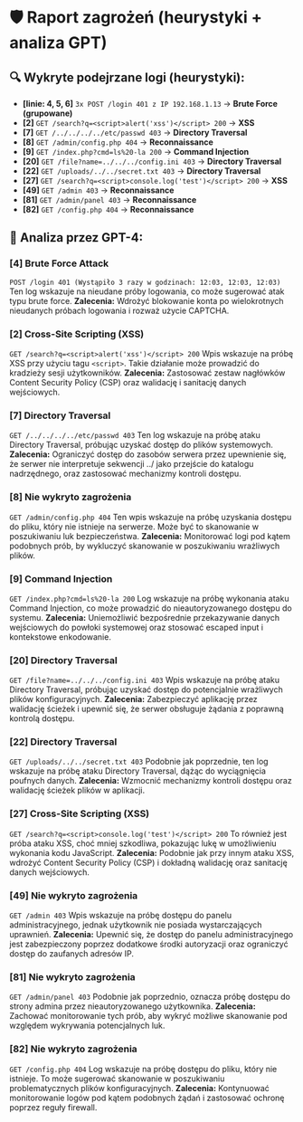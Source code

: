 # 🛡️ Raport zagrożeń (heurystyki + analiza GPT)

## 🔍 Wykryte podejrzane logi (heurystyki):

- **[linie: 4, 5, 6]** `3x POST /login 401 z IP 192.168.1.13` → **Brute Force (grupowane)**
- **[2]** `GET /search?q=<script>alert('xss')</script> 200` → **XSS**
- **[7]** `GET /../../../../etc/passwd 403` → **Directory Traversal**
- **[8]** `GET /admin/config.php 404` → **Reconnaissance**
- **[9]** `GET /index.php?cmd=ls%20-la 200` → **Command Injection**
- **[20]** `GET /file?name=../../../config.ini 403` → **Directory Traversal**
- **[22]** `GET /uploads/../../secret.txt 403` → **Directory Traversal**
- **[27]** `GET /search?q=<script>console.log('test')</script> 200` → **XSS**
- **[49]** `GET /admin 403` → **Reconnaissance**
- **[81]** `GET /admin/panel 403` → **Reconnaissance**
- **[82]** `GET /config.php 404` → **Reconnaissance**

## 🤖 Analiza przez GPT-4:

### [4] Brute Force Attack
`POST /login 401 (Wystąpiło 3 razy w godzinach: 12:03, 12:03, 12:03)`
Ten log wskazuje na nieudane próby logowania, co może sugerować atak typu brute force.
**Zalecenia:** Wdrożyć blokowanie konta po wielokrotnych nieudanych próbach logowania i rozważ użycie CAPTCHA.

### [2] Cross-Site Scripting (XSS)
`GET /search?q=<script>alert('xss')</script> 200`
Wpis wskazuje na próbę XSS przy użyciu tagu `<script>`. Takie działanie może prowadzić do kradzieży sesji użytkowników.
**Zalecenia:** Zastosować zestaw nagłówków Content Security Policy (CSP) oraz walidację i sanitację danych wejściowych.

### [7] Directory Traversal
`GET /../../../../etc/passwd 403`
Ten log wskazuje na próbę ataku Directory Traversal, próbując uzyskać dostęp do plików systemowych.
**Zalecenia:** Ograniczyć dostęp do zasobów serwera przez upewnienie się, że serwer nie interpretuje sekwencji ../ jako przejście do katalogu nadrzędnego, oraz zastosować mechanizmy kontroli dostępu.

### [8] Nie wykryto zagrożenia
`GET /admin/config.php 404`
Ten wpis wskazuje na próbę uzyskania dostępu do pliku, który nie istnieje na serwerze. Może być to skanowanie w poszukiwaniu luk bezpieczeństwa.
**Zalecenia:** Monitorować logi pod kątem podobnych prób, by wykluczyć skanowanie w poszukiwaniu wrażliwych plików.

### [9] Command Injection
`GET /index.php?cmd=ls%20-la 200`
Log wskazuje na próbę wykonania ataku Command Injection, co może prowadzić do nieautoryzowanego dostępu do systemu.
**Zalecenia:** Uniemożliwić bezpośrednie przekazywanie danych wejściowych do powłoki systemowej oraz stosować escaped input i kontekstowe enkodowanie.

### [20] Directory Traversal
`GET /file?name=../../../config.ini 403`
Wpis wskazuje na próbę ataku Directory Traversal, próbując uzyskać dostęp do potencjalnie wrażliwych plików konfiguracyjnych.
**Zalecenia:** Zabezpieczyć aplikację przez walidację ścieżek i upewnić się, że serwer obsługuje żądania z poprawną kontrolą dostępu.

### [22] Directory Traversal
`GET /uploads/../../secret.txt 403`
Podobnie jak poprzednie, ten log wskazuje na próbę ataku Directory Traversal, dążąc do wyciągnięcia poufnych danych.
**Zalecenia:** Wzmocnić mechanizmy kontroli dostępu oraz walidację ścieżek plików w aplikacji.

### [27] Cross-Site Scripting (XSS)
`GET /search?q=<script>console.log('test')</script> 200`
To również jest próba ataku XSS, choć mniej szkodliwa, pokazując lukę w umożliwieniu wykonania kodu JavaScript.
**Zalecenia:** Podobnie jak przy innym ataku XSS, wdrożyć Content Security Policy (CSP) i dokładną walidację oraz sanitację danych wejściowych.

### [49] Nie wykryto zagrożenia
`GET /admin 403`
Wpis wskazuje na próbę dostępu do panelu administracyjnego, jednak użytkownik nie posiada wystarczających uprawnień.
**Zalecenia:** Upewnić się, że dostęp do panelu administracyjnego jest zabezpieczony poprzez dodatkowe środki autoryzacji oraz ograniczyć dostęp do zaufanych adresów IP.

### [81] Nie wykryto zagrożenia
`GET /admin/panel 403`
Podobnie jak poprzednio, oznacza próbę dostępu do strony admina przez nieautoryzowanego użytkownika.
**Zalecenia:** Zachować monitorowanie tych prób, aby wykryć możliwe skanowanie pod względem wykrywania potencjalnych luk.

### [82] Nie wykryto zagrożenia
`GET /config.php 404`
Log wskazuje na próbę dostępu do pliku, który nie istnieje. To może sugerować skanowanie w poszukiwaniu problematycznych plików konfiguracyjnych.
**Zalecenia:** Kontynuować monitorowanie logów pod kątem podobnych żądań i zastosować ochronę poprzez reguły firewall.